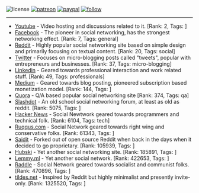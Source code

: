 ![license](https://img.shields.io/github/license/prahladyeri/siterank-stats.svg)
[![patreon](https://img.shields.io/badge/Patreon-brown.svg?logo=patreon)](https://www.patreon.com/prahladyeri)
[![paypal](https://img.shields.io/badge/PayPal-blue.svg?logo=paypal)](https://www.paypal.com/cgi-bin/webscr?cmd=_s-xclick&hosted_button_id=JM8FUXNFUK6EU)
[![follow](https://img.shields.io/twitter/follow/prahladyeri.svg?style=social)](https://twitter.com/prahladyeri)

---
- [Youtube](https://www.youtube.com/) - Video hosting and discussions related to it. [Rank: 2, Tags: ]
- [Facebook](https://www.facebook.com/) - The pioneer in social networking, has the strongest networking effect. [Rank: 7, Tags: general]
- [Reddit](https://www.reddit.com) - Highly popular social networking site based on simple design and primarily focusing on textual content. [Rank: 20, Tags: social]
- [Twitter](https://twitter.com/) - Focuses on micro-blogging posts called "tweets", popular with entrepreneurs and businesses. [Rank: 37, Tags: micro-blogging]
- [Linkedin](https://www.linkedin.com/) - Geared towards professional interaction and work related stuff. [Rank: 49, Tags: professionals]
- [Medium](https://medium.com/) - Geared towards blog posting, pioneered subscription based monetization model. [Rank: 144, Tags: ]
- [Quora](https://www.quora.com/) - Q/A based popular social networking site [Rank: 374, Tags: qa]
- [Slashdot](https://slashdot.org/) - An old school social networking forum, at least as old as reddit. [Rank: 5075, Tags: ]
- [Hacker News](https://news.ycombinator.com) - Social Newtwork geared towards programmers and technical folk. [Rank: 6104, Tags: tech]
- [Ruqqus.com](https://ruqqus.com/) - Social Network geared towards right wing and conservative folks. [Rank: 61343, Tags: ]
- [Saidit](https://saidit.net/) - Forked out of open source Reddit when back in the days when it decided to go proprietary. [Rank: 105939, Tags: ]
- [Hubski](https://hubski.com/) - Yet another social networking site. [Rank: 185891, Tags: ]
- [Lemmy.ml](https://lemmy.ml/) - Yet another social network. [Rank: 422653, Tags: ]
- [Raddle](https://raddle.me/) - Social Network geared towards socialist and communist folks. [Rank: 470896, Tags: ]
- [tildes.net](https://tildes.net/) - Inspired by Reddit but highly minimalist and presently invite-only. [Rank: 1325520, Tags: ]

